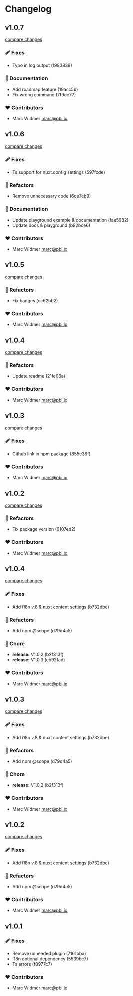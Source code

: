 # Changelog


## v1.0.7

[compare changes](https://undefined/undefined/compare/v1.0.6...v1.0.7)

### 🩹 Fixes

- Typo in log output (f983839)

### 📖 Documentation

- Add roadmap feature (19acc5b)
- Fix wrong command (7f9ce77)

### ❤️  Contributors

- Marc Widmer <marc@pbi.io>

## v1.0.6

[compare changes](https://undefined/undefined/compare/v1.0.5...v1.0.6)

### 🩹 Fixes

- Ts support for nuxt.config settings (597fcde)

### 💅 Refactors

- Remove unnecessary code (6ce7eb9)

### 📖 Documentation

- Update playground example & documentation (fae5982)
- Update docs & playground (b92bce6)

### ❤️  Contributors

- Marc Widmer <marc@pbi.io>

## v1.0.5

[compare changes](https://undefined/undefined/compare/v1.0.4...v1.0.5)

### 💅 Refactors

- Fix badges (cc62bb2)

### ❤️  Contributors

- Marc Widmer <marc@pbi.io>

## v1.0.4

[compare changes](https://undefined/undefined/compare/v1.0.3...v1.0.4)

### 💅 Refactors

- Update readme (21fe06a)

### ❤️  Contributors

- Marc Widmer <marc@pbi.io>

## v1.0.3

[compare changes](https://undefined/undefined/compare/v1.0.2...v1.0.3)

### 🩹 Fixes

- Github link in npm package (855e38f)

### ❤️  Contributors

- Marc Widmer <marc@pbi.io>

## v1.0.2

[compare changes](https://undefined/undefined/compare/v1.0.4...v1.0.2)

### 💅 Refactors

- Fix package version (6107ed2)

### ❤️  Contributors

- Marc Widmer <marc@pbi.io>

## v1.0.4

[compare changes](https://undefined/undefined/compare/v1.0.1...v1.0.4)

### 🩹 Fixes

- Add i18n v.8 & nuxt content settings (b732dbe)

### 💅 Refactors

- Add npm @scope (d79d4a5)

### 🏡 Chore

- **release:** V1.0.2 (b2f313f)
- **release:** V1.0.3 (eb92fad)

### ❤️  Contributors

- Marc Widmer <marc@pbi.io>

## v1.0.3

[compare changes](https://undefined/undefined/compare/v1.0.1...v1.0.3)

### 🩹 Fixes

- Add i18n v.8 & nuxt content settings (b732dbe)

### 💅 Refactors

- Add npm @scope (d79d4a5)

### 🏡 Chore

- **release:** V1.0.2 (b2f313f)

### ❤️  Contributors

- Marc Widmer <marc@pbi.io>

## v1.0.2

[compare changes](https://undefined/undefined/compare/v1.0.1...v1.0.2)

### 🩹 Fixes

- Add i18n v.8 & nuxt content settings (b732dbe)

### 💅 Refactors

- Add npm @scope (d79d4a5)

### ❤️  Contributors

- Marc Widmer <marc@pbi.io>

## v1.0.1


### 🩹 Fixes

- Remove unneeded plugin (7161bba)
- I18n optional dependency (5539bc7)
- Ts errors (f8977c7)

### ❤️  Contributors

- Marc Widmer <marc@pbi.io>

